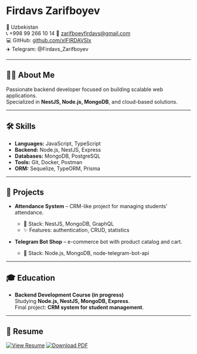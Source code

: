 # Firdavs Zarifboyev

📍 Uzbekistan  
📞 +998 99 266 10 14
📧 zarifboevfirdavs@gmail.com  
💻 GitHub: [github.com/xIFIRDAVSIx](https://github.com/xIFIRDAVSIx)  
✈️ Telegram: @Firdavs_Zarifboyev

---

## 👨‍💻 About Me
Passionate backend developer focused on building scalable web applications.  
Specialized in **NestJS, Node.js, MongoDB**, and cloud-based solutions.  

---

## 🛠 Skills
- **Languages:** JavaScript, TypeScript  
- **Backend:** Node.js, NestJS, Express  
- **Databases:** MongoDB, PostgreSQL  
- **Tools:** Git, Docker, Postman  
- **ORM:** Sequelize, TypeORM, Prisma 

---

## 🚀 Projects
- **Attendance System** – CRM-like project for managing students’ attendance.  
  - 📌 Stack: NestJS, MongoDB, GraphQL  
  - ✨ Features: authentication, CRUD, statistics  

- **Telegram Bot Shop** – e-commerce bot with product catalog and cart.  
  - 📌 Stack: Node.js, MongoDB, node-telegram-bot-api  

---

## 🎓 Education
- **Backend Development Course (in progress)**  
  Studying **Node.js, NestJS, MongoDB, Express**.  
  Final project: **CRM system for student management**.

---

## 📄 Resume
[![View Resume](https://img.shields.io/badge/📄_View_Resume-2E86C1?style=for-the-badge&logo=github&logoColor=white)](https://xifirdavsix.github.io/resume/)
[![Download PDF](https://img.shields.io/badge/⬇️_Download_PDF-27AE60?style=for-the-badge&logo=adobeacrobatreader&logoColor=white)](https://xifirdavsix.github.io/resume/resume.pdf)
